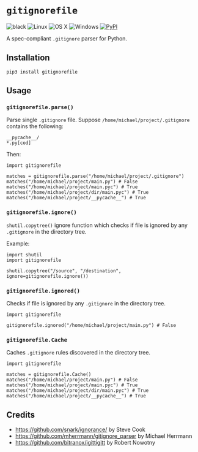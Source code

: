 # `gitignorefile`

![black](https://github.com/excitoon/gitignorefile/workflows/black/badge.svg)
![Linux](https://github.com/excitoon/gitignorefile/workflows/ubuntu/badge.svg)
![OS X](https://github.com/excitoon/gitignorefile/workflows/macos/badge.svg)
![Windows](https://github.com/excitoon/gitignorefile/workflows/windows/badge.svg)
[![PyPI](https://badge.fury.io/py/gitignorefile.svg)](https://badge.fury.io/py/gitignorefile)

A spec-compliant `.gitignore` parser for Python.

## Installation

```
pip3 install gitignorefile
```

## Usage

### `gitignorefile.parse()`

Parse single `.gitignore` file. Suppose `/home/michael/project/.gitignore` contains the following:

```
__pycache__/
*.py[cod]
```

Then:

```python3
import gitignorefile

matches = gitignorefile.parse("/home/michael/project/.gitignore")
matches("/home/michael/project/main.py") # False
matches("/home/michael/project/main.pyc") # True
matches("/home/michael/project/dir/main.pyc") # True
matches("/home/michael/project/__pycache__") # True
```

### `gitignorefile.ignore()`

`shutil.copytree()` ignore function which checks if file is ignored by any `.gitignore` in the directory tree.

Example:

```python3
import shutil
import gitignorefile

shutil.copytree("/source", "/destination", ignore=gitignorefile.ignore())
```

### `gitignorefile.ignored()`

Checks if file is ignored by any `.gitignore` in the directory tree.

```python3
import gitignorefile

gitignorefile.ignored("/home/michael/project/main.py") # False
```

### `gitignorefile.Cache`

Caches `.gitignore` rules discovered in the directory tree.

```python3
import gitignorefile

matches = gitignorefile.Cache()
matches("/home/michael/project/main.py") # False
matches("/home/michael/project/main.pyc") # True
matches("/home/michael/project/dir/main.pyc") # True
matches("/home/michael/project/__pycache__") # True
```

## Credits

- https://github.com/snark/ignorance/ by Steve Cook
- https://github.com/mherrmann/gitignore_parser by Michael Herrmann
- https://github.com/bitranox/igittigitt by Robert Nowotny
